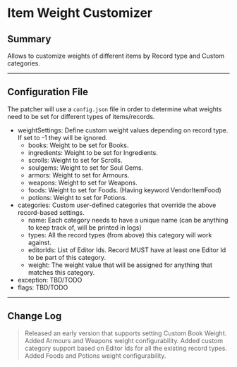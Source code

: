 # Item Weight Customizer

## Summary

Allows to customize weights of different items by Record type and Custom categories.

---

## Configuration File

The patcher will use a `config.json` file in order to determine what weights need to be set for different types of items/records.

- weightSettings: Define custom weight values depending on record type. If set to -1 they will be ignored.
    - books: Weight to be set for Books.
    - ingredients: Weight to be set for Ingredients.
    - scrolls: Weight to set for Scrolls.
    - soulgems: Weight to set for Soul Gems.
    - armors: Weight to set for Armours.
    - weapons: Weight to set for Weapons.
    - foods: Weight to set for Foods. (Having keyword VendorItemFood)
    - potions: Weight to set for Potions.
- categories: Custom user-defined categories that override the above record-based settings.
    - name: Each category needs to have a unique name (can be anything to keep track of, will be printed in logs)
    - types: All the record types (from above) this category will work against.
    - editorIds: List of Editor Ids. Record MUST have at least one Editor Id to be part of this category.
    - weight: The weight value that will be assigned for anything that matches this category.
- exception: TBD/TODO
- flags: TBD/TODO

---

## Change Log
> Released an early version that supports setting Custom Book Weight.
> Added Armours and Weapons weight configurability.
> Added custom category support based on Editor Ids for all the existing record types.
> Added Foods and Potions weight configurability.

